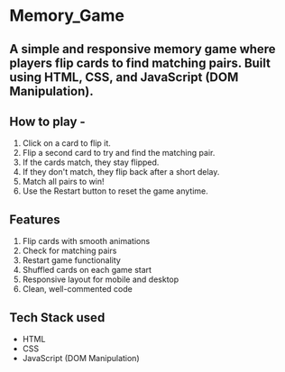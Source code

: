  # Memory_Game
## A simple and responsive memory game where players flip cards to find matching pairs. Built using HTML, CSS, and JavaScript (DOM Manipulation).
## How to play -
1. Click on a card to flip it.
2. Flip a second card to try and find the matching pair.
3. If the cards match, they stay flipped.
4. If they don't match, they flip back after a short delay.
5. Match all pairs to win!
6. Use the Restart button to reset the game anytime.

## Features

1. Flip cards with smooth animations
2. Check for matching pairs
3. Restart game functionality
4. Shuffled cards on each game start
5. Responsive layout for mobile and desktop
6. Clean, well-commented code

## Tech Stack used

- HTML
- CSS
- JavaScript (DOM Manipulation)




